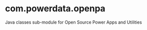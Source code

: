 com.powerdata.openpa
====================

Java classes sub-module for Open Source Power Apps and Utilities
